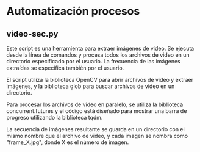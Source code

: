 # Automatización procesos

## video-sec.py
Este script es una herramienta para extraer imágenes de video. Se ejecuta desde la línea de comandos y procesa todos los archivos de video en un directorio especificado por el usuario. La frecuencia de las imágenes extraídas se especifica también por el usuario.

El script utiliza la biblioteca OpenCV para abrir archivos de video y extraer imágenes, y la biblioteca glob para buscar archivos de video en un directorio.

Para procesar los archivos de video en paralelo, se utiliza la biblioteca concurrent.futures y el código está diseñado para mostrar una barra de progreso utilizando la biblioteca tqdm.

La secuencia de imágenes resultante se guarda en un directorio con el mismo nombre que el archivo de video, y cada imagen se nombra como "frame_X.jpg", donde X es el número de imagen.
